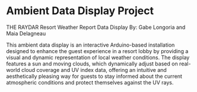# Ambient Data Display Project
THE RAYDAR 
Resort Weather Report Data Display
 By: Gabe Longoria and Maia Delagneau

This ambient data display is an interactive Arduino-based installation designed to enhance the guest experience in a resort lobby by providing a visual and dynamic representation of local weather conditions. The display features a sun and moving clouds, which dynamically adjust based on real-world cloud coverage and UV index data, offering an intuitive and aesthetically pleasing way for guests to stay informed about the current atmospheric conditions and protect themselves against the UV rays.
